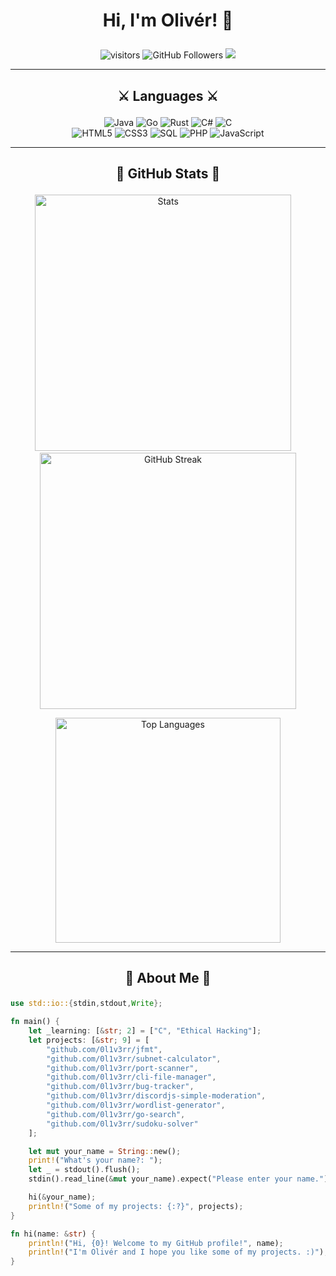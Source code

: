 # <p align="center">Hi, I'm Olivér! 👋 </p>
<p align="center">
  <img src="https://visitor-badge.glitch.me/badge?page_id=0l1v3rr" alt="visitors" title="visitors">
  <img src="https://img.shields.io/github/followers/0l1v3rr?logo=GitHub&logoColor=white" alt="GitHub Followers" title="GitHub Followers">
  <a href="https://www.linkedin.com/in/0l1v3rr/"><img src="https://img.shields.io/badge/LinkedIn-%230077B5.svg?logo=linkedin&logoColor=white"></a>
</p>

<hr>

## <p align="center">⚔️ Languages ⚔️</p>
<p align="center">
  <img src="https://img.shields.io/badge/Java-%23ED8B00.svg?style=for-the-badge&logo=java&logoColor=white" alt="Java" title="Java">
  <img src="https://img.shields.io/badge/Go-%2300ADD8.svg?style=for-the-badge&logo=go&logoColor=white" alt="Go" title="Go">
  <img src="https://img.shields.io/badge/Rust-dd9871?style=for-the-badge&logo=rust&logoColor=white" alt="Rust" title="Rust">
  <img src="https://img.shields.io/badge/C%23-%23239120.svg?style=for-the-badge&logo=c-sharp&logoColor=white" alt="C#" title="C#">
  <img src="https://img.shields.io/badge/C-%23555555.svg?style=for-the-badge&logo=c&logoColor=white" alt="C" title="C"><br>
  <img src="https://img.shields.io/badge/HTML-%23E34C26.svg?style=for-the-badge&logo=html5&logoColor=white" alt="HTML5" title="HTML5">
  <img src="https://img.shields.io/badge/CSS-%23563D7C.svg?style=for-the-badge&logo=css3&logoColor=white" alt="CSS3" title="CSS3">
  <img src="https://img.shields.io/badge/SQL-%2300618A.svg?style=for-the-badge&logo=mysql&logoColor=white" alt="SQL" title="SQL">
  <img src="https://img.shields.io/badge/PHP-%23777bb4.svg?style=for-the-badge&logo=php&logoColor=white" alt="PHP" title="PHP">
  <img src="https://img.shields.io/badge/JavaScript-%23323330.svg?style=for-the-badge&logo=javascript&logoColor=%23F7DF1E" alt="JavaScript" title="JavaScript">
</p>

<hr>

## <p align="center">👑 GitHub Stats 👑</p>

<p align="center">
  <img width="410px" src="https://github-readme-stats.vercel.app/api?username=0l1v3rr&&show_icons=true&title_color=59A5FA&icon_color=ef8065&text_color=C7D4E2&border_color=30363d&bg_color=0d1117&count_private=true&include_all_commits=true" alt="Stats" title="Stats">
  &nbsp;&nbsp;&nbsp;
  <img width="410px" src="https://github-readme-streak-stats.herokuapp.com/?user=0l1v3rr&background=0D1117&border=30363d&stroke=30363d&dates=8b949e&sideNums=59A5FA&sideLabels=59A5FA&currStreakNum=C9D1D2&ring=EF8065&fire=EF8065&currStreakLabel=EF8065" alt="GitHub Streak" title="GitHub Streak">
</p>

<p align="center">
  <img width="360px" src="https://github-readme-stats.vercel.app/api/top-langs/?username=0l1v3rr&langs_count=10&title_color=59A5FA&icon_color=3498db&text_color=C7D4E2&border_color=30363d&bg_color=0d1117&layout=compact&color=C7D4E2" alt="Top Languages" title="Top Languages">
</p>

<hr>

## <p align="center">👤 About Me 👤</p>
```rust
use std::io::{stdin,stdout,Write};

fn main() {
    let _learning: [&str; 2] = ["C", "Ethical Hacking"];
    let projects: [&str; 9] = [
        "github.com/0l1v3rr/jfmt",
        "github.com/0l1v3rr/subnet-calculator",
        "github.com/0l1v3rr/port-scanner",
        "github.com/0l1v3rr/cli-file-manager",
        "github.com/0l1v3rr/bug-tracker",
        "github.com/0l1v3rr/discordjs-simple-moderation",
        "github.com/0l1v3rr/wordlist-generator",
        "github.com/0l1v3rr/go-search",
        "github.com/0l1v3rr/sudoku-solver"
    ];

    let mut your_name = String::new();
    print!("What's your name?: ");
    let _ = stdout().flush();
    stdin().read_line(&mut your_name).expect("Please enter your name.");

    hi(&your_name);
    println!("Some of my projects: {:?}", projects);
}

fn hi(name: &str) {
    println!("Hi, {0}! Welcome to my GitHub profile!", name);
    println!("I'm Olivér and I hope you like some of my projects. :)");
}
```
